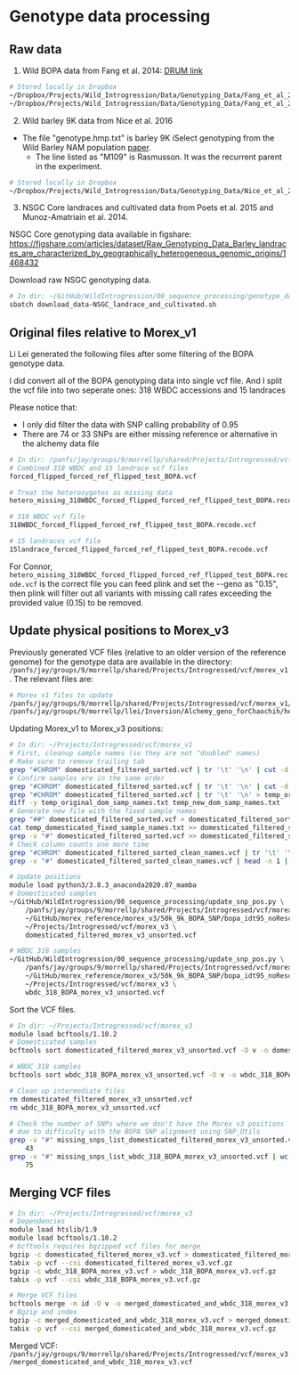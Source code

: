 # Genotype data processing

## Raw data

1. Wild BOPA data from Fang et al. 2014: [DRUM link](https://conservancy.umn.edu/handle/11299/181368)

```bash
# Stored locally in Dropbox
~/Dropbox/Projects/Wild_Introgression/Data/Genotyping_Data/Fang_et_al_2014_G3/WBDC_BOPA1.tsv
~/Dropbox/Projects/Wild_Introgression/Data/Genotyping_Data/Fang_et_al_2014_G3/WBDC_BOPA2.tsv
```

2. Wild barley 9K data from Nice et al. 2016

- The file "genotype.hmp.txt" is barley 9K iSelect genotyping from the Wild Barley NAM population [paper](http://www.genetics.org/content/203/3/1453).
    - The line listed as "M109" is Rasmusson. It was the recurrent parent in the experiment.

```bash
# Stored locally in Dropbox
~/Dropbox/Projects/Wild_Introgression/Data/Genotyping_Data/Nice_et_al_2016_wild_NAM_9K/genotype.hmp.txt
```

3. NSGC Core landraces and cultivated data from Poets et al. 2015 and Munoz-Amatriain et al. 2014.

NSGC Core genotyping data available in figshare: https://figshare.com/articles/dataset/Raw_Genotyping_Data_Barley_landraces_are_characterized_by_geographically_heterogeneous_genomic_origins/1468432

Download raw NSGC genotyping data.

```bash
# In dir: ~/GitHub/WildIntrogression/00_sequence_processing/genotype_data_processing
sbatch download_data-NSGC_landrace_and_cultivated.sh
```

## Original files relative to Morex_v1

Li Lei generated the following files after some filtering of the BOPA genotype data.

I did convert all of the BOPA genotyping data into single vcf file. And I split the vcf file into two seperate ones: 318 WBDC accessions and 15 landraces

Please notice that:

- I only did filter the data with SNP calling probability of 0.95
- There are 74 or 33 SNPs are either missing reference or alternative in the alchemy data file

```bash
# In dir: /panfs/jay/groups/9/morrellp/shared/Projects/Introgressed/vcf/morex_v1/from_Li_Lei
# Combined 318 WBDC and 15 landrace vcf files
forced_flipped_forced_ref_flipped_test_BOPA.vcf

# Treat the heterozygotes as missing data
hetero_missing_318WBDC_forced_flipped_forced_ref_flipped_test_BOPA.recode.vcf

# 318 WBDC vcf file
318WBDC_forced_flipped_forced_ref_flipped_test_BOPA.recode.vcf

# 15 landraces vcf file
15landrace_forced_flipped_forced_ref_flipped_test_BOPA.recode.vcf
```

For Connor, `hetero_missing_318WBDC_forced_flipped_forced_ref_flipped_test_BOPA.recode.vcf` is the correct file you can feed plink and set the --geno as "0.15", then plink will filter out all variants with missing call rates exceeding the provided value (0.15) to be removed.

## Update physical positions to Morex_v3

Previously generated VCF files (relative to an older version of the reference genome) for the genotype data are available in the directory: `/panfs/jay/groups/9/morrellp/shared/Projects/Introgressed/vcf/morex_v1`. The relevant files are:

```bash
# Morex v1 files to update
/panfs/jay/groups/9/morrellp/shared/Projects/Introgressed/vcf/morex_v1/domesticated_filtered_sorted.vcf
/panfs/jay/groups/9/morrellp/llei/Inversion/Alchemy_geno_forChaochih/hetero_missing_318WBDC__forced_flipped_forced_ref_flipped_test_BOPA.recode.vcf
```

Updating Morex_v1 to Morex_v3 positions:

```bash
# In dir: ~/Projects/Introgressed/vcf/morex_v1
# First, cleanup sample names (so they are not "doubled" names)
# Make sure to remove trailing tab
grep "#CHROM" domesticated_filtered_sorted.vcf | tr '\t' '\n' | cut -d'_' -f 1 | tr '\n' '\t' | sed -e '$a\' | sed 's/[\t]*$//' > temp_domesticated_fixed_sample_names.txt
# Confirm samples are in the same order
grep "#CHROM" domesticated_filtered_sorted.vcf | tr '\t' '\n' | cut -d'_' -f 1 > temp_new_dom_samp_names.txt
grep "#CHROM" domesticated_filtered_sorted.vcf | tr '\t' '\n' > temp_original_dom_samp_names.txt
diff -y temp_original_dom_samp_names.txt temp_new_dom_samp_names.txt
# Generate new file with the fixed sample names
grep "##" domesticated_filtered_sorted.vcf > domesticated_filtered_sorted_clean_names.vcf
cat temp_domesticated_fixed_sample_names.txt >> domesticated_filtered_sorted_clean_names.vcf
grep -v "#" domesticated_filtered_sorted.vcf >> domesticated_filtered_sorted_clean_names.vcf
# Check column counts one more time
grep "#CHROM" domesticated_filtered_sorted_clean_names.vcf | tr '\t' '\n' | wc -l
grep -v "#" domesticated_filtered_sorted_clean_names.vcf | head -n 1 | tr '\t' '\n' | wc -l

# Update positions
module load python3/3.8.3_anaconda2020.07_mamba
# Domesticated samples
~/GitHub/WildIntrogression/00_sequence_processing/update_snp_pos.py \
    /panfs/jay/groups/9/morrellp/shared/Projects/Introgressed/vcf/morex_v1/domesticated_filtered_sorted_clean_names.vcf \
    ~/GitHub/morex_reference/morex_v3/50k_9k_BOPA_SNP/bopa_idt95_noRescuedSNPs.vcf \
    ~/Projects/Introgressed/vcf/morex_v3 \
    domesticated_filtered_morex_v3_unsorted.vcf

# WBDC 318 samples
~/GitHub/WildIntrogression/00_sequence_processing/update_snp_pos.py \
    /panfs/jay/groups/9/morrellp/shared/Projects/Introgressed/vcf/morex_v1/hetero_missing_318WBDC__forced_flipped_forced_ref_flipped_test_BOPA.recode.vcf \
    ~/GitHub/morex_reference/morex_v3/50k_9k_BOPA_SNP/bopa_idt95_noRescuedSNPs.vcf \
    ~/Projects/Introgressed/vcf/morex_v3 \
    wbdc_318_BOPA_morex_v3_unsorted.vcf
```

Sort the VCF files.

```bash
# In dir: ~/Projects/Introgressed/vcf/morex_v3
module load bcftools/1.10.2
# Domesticated samples
bcftools sort domesticated_filtered_morex_v3_unsorted.vcf -O v -o domesticated_filtered_morex_v3.vcf

# WBDC 318 samples
bcftools sort wbdc_318_BOPA_morex_v3_unsorted.vcf -O v -o wbdc_318_BOPA_morex_v3.vcf

# Clean up intermediate files
rm domesticated_filtered_morex_v3_unsorted.vcf
rm wbdc_318_BOPA_morex_v3_unsorted.vcf

# Check the number of SNPs where we don't have the Morex v3 positions
# due to difficulty with the BOPA SNP alignment using SNP_Utils
grep -v "#" missing_snps_list_domesticated_filtered_morex_v3_unsorted.vcf | wc -l
    43
grep -v "#" missing_snps_list_wbdc_318_BOPA_morex_v3_unsorted.vcf | wc -l
    75
```

## Merging VCF files

```bash
# In dir: ~/Projects/Introgressed/vcf/morex_v3
# Dependencies
module load htslib/1.9
module load bcftools/1.10.2
# bcftools requires bgzipped vcf files for merge
bgzip -c domesticated_filtered_morex_v3.vcf > domesticated_filtered_morex_v3.vcf.gz
tabix -p vcf --csi domesticated_filtered_morex_v3.vcf.gz
bgzip -c wbdc_318_BOPA_morex_v3.vcf > wbdc_318_BOPA_morex_v3.vcf.gz
tabix -p vcf --csi wbdc_318_BOPA_morex_v3.vcf.gz

# Merge VCF files
bcftools merge -m id -O v -o merged_domesticated_and_wbdc_318_morex_v3.vcf domesticated_filtered_morex_v3.vcf.gz wbdc_318_BOPA_morex_v3.vcf.gz
# Bgzip and index
bgzip -c merged_domesticated_and_wbdc_318_morex_v3.vcf > merged_domesticated_and_wbdc_318_morex_v3.vcf.gz
tabix -p vcf --csi merged_domesticated_and_wbdc_318_morex_v3.vcf.gz
```

Merged VCF: `/panfs/jay/groups/9/morrellp/shared/Projects/Introgressed/vcf/morex_v3/merged_domesticated_and_wbdc_318_morex_v3.vcf`
